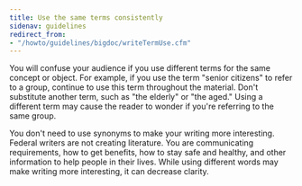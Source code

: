 ```yaml
---
title: Use the same terms consistently
sidenav: guidelines
redirect_from:
- "/howto/guidelines/bigdoc/writeTermUse.cfm"
---
```


You will confuse your audience if you use different terms for the same concept or object. For example, if you use the term "senior citizens" to refer to a group, continue to use this term throughout the material. Don't substitute another term, such as "the elderly" or "the aged." Using a different term may cause the reader to wonder if you're referring to the same group.

You don't need to use synonyms to make your writing more interesting. Federal writers are not creating literature. You are communicating requirements, how to get benefits, how to stay safe and healthy, and other information to help people in their lives. While using different words may make writing more interesting, it can decrease clarity.
